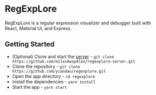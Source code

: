# RegExpLore

RegExpLore is a regular expression visualizer and debugger built with React, Material UI, and Express.

## Getting Started

- (Optional) Clone and start the [server](https://github.com/milesAwayAlex/regexplore-server) - `git clone https://github.com/milesAwayAlex/regexplore-server.git`
- Clone the repository - `git clone https://github.com/ycandau/regexplore.git`
- Open the app directory - `cd regexplore`
- Install the dependencies - `yarn install`
- Start the app - `yarn start`
